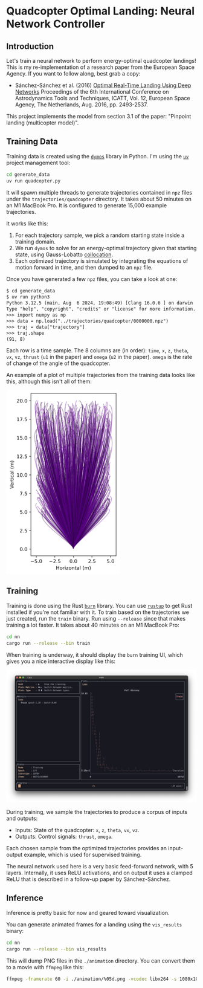 # Quadcopter Optimal Landing: Neural Network Controller

## Introduction

Let's train a neural network to perform energy-optimal quadcopter landings!
This is my re-implementation of a research paper from the European Space 
Agency. If you want to follow along, best grab a copy:

- Sánchez-Sánchez et al. (2016)
  [Optimal Real-Time Landing Using Deep Networks](https://www.esa.int/gsp/ACT/doc/AI/pub/ACT-RPR-AI-2016-ICATT-optimal_landing_deep_networks.pdf)
  Proceedings of the 6th International Conference on Astrodynamics Tools
  and Techniques, ICATT, Vol. 12, European Space Agency, The Netherlands,
  Aug. 2016, pp. 2493-2537.
  
This project implements the model from section 3.1 of the paper: "Pinpoint 
landing (multicopter model)".

## Training Data

Training data is created using the
[`dymos`](https://openmdao.github.io/dymos/) library in Python. I'm using
the [`uv`](https://github.com/astral-sh/uv) project management tool:

```bash
cd generate_data
uv run quadcopter.py
```

It will spawn multiple threads to generate trajectories contained in `npz`
files under the `trajectories/quadcopter` directory. It takes about 50 minutes 
on an M1 MacBook Pro. It is configured to generate 15,000 example trajectories.

It works like this:

1. For each trajectory sample, we pick a random starting state inside a 
   training domain.
2. We run `dymos` to solve for an energy-optimal trajectory given that 
   starting state, using Gauss-Lobatto 
   [collocation](https://en.wikipedia.org/wiki/Collocation_method).
3. Each optimized trajectory is simulated by integrating the equations of 
   motion forward in time, and then dumped to an `npz` file.
   
Once you have generated a few `npz` files, you can take a look at one:

```
$ cd generate_data
$ uv run python3
Python 3.12.5 (main, Aug  6 2024, 19:08:49) [Clang 16.0.6 ] on darwin
Type "help", "copyright", "credits" or "license" for more information.
>>> import numpy as np
>>> data = np.load("../trajectories/quadcopter/0000000.npz")
>>> traj = data["trajectory"]
>>> traj.shape
(91, 8)
```

Each row is a time sample. The 8 columns are (in order): `time`, `x`,
`z`, `theta`, `vx`, `vz`, `thrust` (`u1` in the paper) and `omega` (`u2` in 
the paper). `omega` is the rate of change of the angle of the quadcopter.

An example of a plot of multiple trajectories from the training data looks
like this, although this isn't all of them:

<img 
  src="quadcopter-training-trajectories.png"
  alt="example optimal trajectories"
  width="300"/>

## Training

Training is done using the Rust [`burn`](https://burn.dev/) library. You can
use [`rustup`](https://rustup.rs/) to get Rust installed if you're not
familiar with it. To train based on the trajectories we just created, run the
`train` binary. Run using `--release` since that makes training a lot faster.
It takes about 40 minutes on an M1 MacBook Pro:

```bash
cd nn
cargo run --release --bin train
```

When training is underway, it should display the `burn` training UI, which
gives you a nice interactive display like this:

<img 
  src="training-screenshot.png"
  alt="training screenshot"
  width="600"/>


During training, we sample the trajectories to produce a corpus of inputs and
outputs:

- Inputs: State of the quadcopter: `x`, `z`, `theta`, `vx`, `vz`.
- Outputs: Control signals: `thrust`, `omega`.

Each chosen sample from the optimized trajectories provides an input-output
example, which is used for supervised training.

The neural network used here is a very basic feed-forward network, with 5
layers. Internally, it uses ReLU activations, and on output it uses a clamped
ReLU that is described in a follow-up paper by Sánchez-Sánchez.

## Inference

Inference is pretty basic for now and geared toward visualization.

You can generate animated frames for a landing using the `vis_results` binary:

```bash
cd nn
cargo run --release --bin vis_results
```

This will dump PNG files in the `./animation` directory. You can convert them
to a movie with `ffmpeg` like this:

```bash
ffmpeg -framerate 60 -i ./animation/%05d.png -vcodec libx264 -s 1080x1080 -pix_fmt yuv420p animation.mov
```
